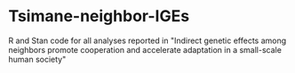 # Tsimane-neighbor-IGEs
R and Stan code for all analyses reported in "Indirect genetic effects among neighbors promote cooperation and accelerate adaptation in a small-scale human society"
